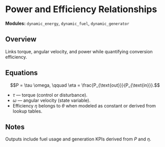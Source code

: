 # Power and Efficiency Relationships

**Modules:** `dynamic_energy`, `dynamic_fuel`, `dynamic_generator`

## Overview

Links torque, angular velocity, and power while quantifying conversion efficiency.

## Equations

$$P = \tau \omega, \qquad \eta = \frac{P_{\text{out}}}{P_{\text{in}}}.$$

- $\tau$ — torque (control or disturbance).
- $\omega$ — angular velocity (state variable).
- Efficiency $\eta$ belongs to $\theta$ when modeled as constant or derived from lookup tables.

## Notes

Outputs include fuel usage and generation KPIs derived from $P$ and $\eta$.
